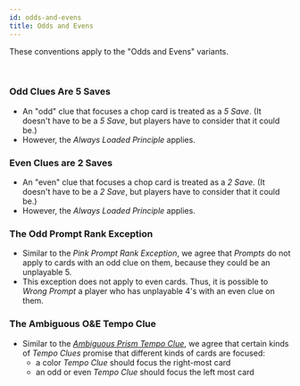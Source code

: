 ```yaml
---
id: odds-and-evens
title: Odds and Evens
---
```


These conventions apply to the "Odds and Evens" variants.

<br />

### Odd Clues Are 5 Saves

- An "odd" clue that focuses a chop card is treated as a *5 Save*. (It doesn't have to be a *5 Save*, but players have to consider that it could be.)
- However, the *Always Loaded Principle* applies.

### Even Clues are 2 Saves

- An "even" clue that focuses a chop card is treated as a *2 Save*. (It doesn't have to be a *2 Save*, but players have to consider that it could be.)
- However, the *Always Loaded Principle* applies.

### The Odd Prompt Rank Exception

- Similar to the *Pink Prompt Rank Exception*, we agree that *Prompts* do not apply to cards with an odd clue on them, because they could be an unplayable 5.
- This exception does not apply to even cards. Thus, it is possible to *Wrong Prompt* a player who has unplayable 4's with an even clue on them.

### The Ambiguous O&E Tempo Clue

- Similar to the *[Ambiguous Prism Tempo Clue](prism.md#the-ambiguous-prism-tempo-clue)*, we agree that certain kinds of *Tempo Clues* promise that different kinds of cards are focused:
  - a color *Tempo Clue* should focus the right-most card
  - an odd or even *Tempo Clue* should focus the left most card
